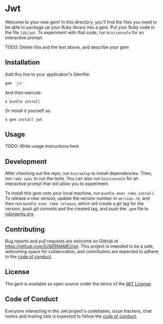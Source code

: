 # Jwt

Welcome to your new gem! In this directory, you'll find the files you need to be able to package up your Ruby library into a gem. Put your Ruby code in the file `lib/jwt`. To experiment with that code, run `bin/console` for an interactive prompt.

TODO: Delete this and the text above, and describe your gem

## Installation

Add this line to your application's Gemfile:

```ruby
gem 'jwt'
```

And then execute:

    $ bundle install

Or install it yourself as:

    $ gem install jwt

## Usage

TODO: Write usage instructions here

## Development

After checking out the repo, run `bin/setup` to install dependencies. Then, run `rake spec` to run the tests. You can also run `bin/console` for an interactive prompt that will allow you to experiment.

To install this gem onto your local machine, run `bundle exec rake install`. To release a new version, update the version number in `version.rb`, and then run `bundle exec rake release`, which will create a git tag for the version, push git commits and the created tag, and push the `.gem` file to [rubygems.org](https://rubygems.org).

## Contributing

Bug reports and pull requests are welcome on GitHub at https://github.com/[USERNAME]/jwt. This project is intended to be a safe, welcoming space for collaboration, and contributors are expected to adhere to the [code of conduct](https://github.com/[USERNAME]/jwt/blob/master/CODE_OF_CONDUCT.md).

## License

The gem is available as open source under the terms of the [MIT License](https://opensource.org/licenses/MIT).

## Code of Conduct

Everyone interacting in the Jwt project's codebases, issue trackers, chat rooms and mailing lists is expected to follow the [code of conduct](https://github.com/[USERNAME]/jwt/blob/master/CODE_OF_CONDUCT.md).
